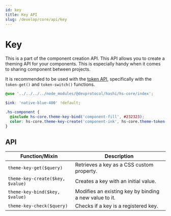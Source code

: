 ```yaml
---
id: key
title: Key API
slug: /develop/core/api/key
---
```

# Key
This is a part of the component creation API. This API allows you to create a theming API for your components. This is especially handy when it comes to sharing component between projects.

It is recommended to be used with the [token API](/docs/core/api/token), specifically with the `token-get()` and `token-switch()` functions.

```scss
@use '../../../../node_modules/@devprotocol/hashi/hs-core/index';

$ink: 'native-blue-400' !default;

.hs-component {
  @include hs-core.theme-key-bind('component-fill', #232323);
  color: hs-core.theme-key-create('component-ink', hs-core.theme-token-switch($ink));
}
```

## API
| Function/Mixin                   | Description                                            |
|----------------------------------|--------------------------------------------------------|
| `theme-key-get($query)`          | Retrieves a key as a CSS custom property.              |
| `theme-key-create($key, $value)` | Creates a key with an initial value.                   |
| `theme-key-bind($key, $value)`   | Modifies an existing key by binding a new value to it. |
| `theme-key-check($query)`        | Checks if a key is a registered key.                   |